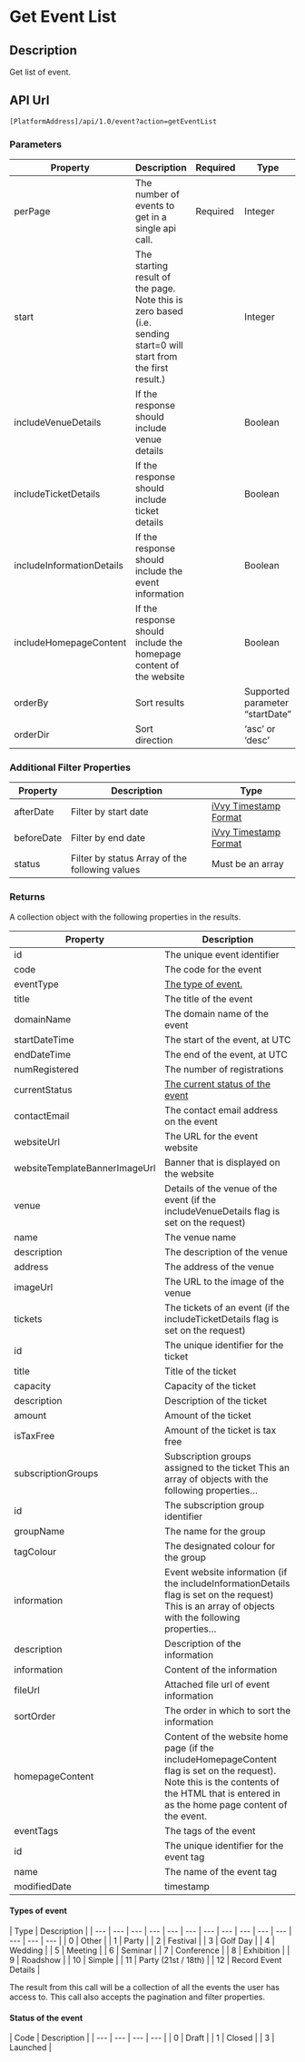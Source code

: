 # Get Event List

## Description

Get list of event.

## API Url

`[PlatformAddress]/api/1.0/event?action=getEventList`

### Parameters

| Property | Description | Required | Type |
| --- | --- | --- | --- |
| perPage | The number of events to get in a single api call. | Required | Integer |
| start | The starting result of the page. Note this is zero based \(i.e. sending start=0 will start from the first result.\) |  | Integer |
| includeVenueDetails | If the response should include venue details |  | Boolean |
| includeTicketDetails | If the response should include ticket details |  | Boolean |
| includeInformationDetails | If the response should include the event information |  | Boolean |
| includeHomepageContent | If the response should include the homepage content of the website |  | Boolean |
| orderBy | Sort results |  | Supported parameter “startDate” |
| orderDir | Sort direction |  | ‘asc’ or ‘desc’ |

### Additional Filter Properties

| Property | Description | Type |
| --- | --- | --- |
| afterDate | Filter by start date | [iVvy Timestamp Format](./#timestamp-format) |
| beforeDate | Filter by end date | [iVvy Timestamp Format](./#timestamp-format) |
| status | Filter by status Array of the following values | Must be an array |

### Returns

A collection object with the following properties in the results.

| Property | Description |
| --- | --- |
| id | The unique event identifier |
| code | The code for the event |
| eventType | [The type of event.](get-event-list.md#types-of-event) |
| title | The title of the event |
| domainName | The domain name of the event |
| startDateTime | The start of the event, at UTC |
| endDateTime | The end of the event, at UTC |
| numRegistered | The number of registrations |
| currentStatus | [The current status of the event](get-event-list.md#status-of-the-event) |
| contactEmail | The contact email address on the event |
| websiteUrl | The URL for the event website |
| websiteTemplateBannerImageUrl | Banner that is displayed on the website |
| venue | Details of the venue of the event \(if the includeVenueDetails flag is set on the request\) |
| name | The venue name |
| description | The description of the venue |
| address | The address of the venue |
| imageUrl | The URL to the image of the venue |
| tickets | The tickets of an event \(if the includeTicketDetails flag is set on the request\) |
| id | The unique identifier for the ticket |
| title | Title of the ticket |
| capacity | Capacity of the ticket |
| description | Description of the ticket |
| amount | Amount of the ticket |
| isTaxFree | Amount of the ticket is tax free |
| subscriptionGroups | Subscription groups assigned to the ticket This an array of objects with the following properties… |
| id | The subscription group identifier |
| groupName | The name for the group |
| tagColour | The designated colour for the group |
| information | Event website information \(if the includeInformationDetails flag is set on the request\) This is an array of objects with the following properties… |
| description | Description of the information |
| information | Content of the information |
| fileUrl | Attached file url of event information |
| sortOrder | The order in which to sort the information |
| homepageContent | Content of the website home page \(if the includeHomepageContent flag is set on the request\). Note this is the contents of the HTML that is entered in as the home page content of the event. |
| eventTags | The tags of the event |
| id | The unique identifier for the event tag |
| name | The name of the event tag |
| modifiedDate | timestamp |

#### Types of event

| Type | Description |
| --- | --- | --- | --- | --- | --- | --- | --- | --- | --- | --- | --- | --- | --- |
| 0 | Other |
| 1 | Party |
| 2 | Festival |
| 3 | Golf Day |
| 4 | Wedding |
| 5 | Meeting |
| 6 | Seminar |
| 7 | Conference |
| 8 | Exhibition |
| 9 | Roadshow |
| 10 | Simple |
| 11 | Party \(21st / 18th\) |
| 12 | Record Event Details |

The result from this call will be a collection of all the events the user has access to. This call also accepts the pagination and filter properties.

#### Status of the event

| Code | Description |
| --- | --- | --- | --- |
| 0 | Draft |
| 1 | Closed |
| 3 | Launched |

